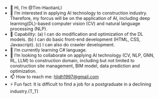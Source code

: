 - 👋 Hi, I’m @Tim-HaotianLI
- 👀 I’m interested in applying AI technology to construction industry. Therefore, my forcus will be on the application of AI, including deep learning(DL)-based computer vision (CV) and natural language processing (NLP).  
- 🔧 Capability: (a) I can do modification and optimization of the DL models. (b) I can do basic front-end development (HTML, CSS, Javascript). (c) I can also do crawler development.
- 🌱 I’m currently learning C# language.
- 💞️ I’m looking to collaborate on applying AI technology (CV, NLP, GNN, RL, LLM) to construction domain, including but not limited to construction site management, BIM model, data prediction and optimization.
- 📫 How to reach me: hlidh1997@gmail.com
- ⚡ Fun fact: It is difficult to find a job for a postgraduate in a declining industry.(T_T)

<!---
Tim-HaotianLI/Tim-HaotianLI is a ✨ special ✨ repository because its `README.md` (this file) appears on your GitHub profile.
You can click the Preview link to take a look at your changes.
--->
